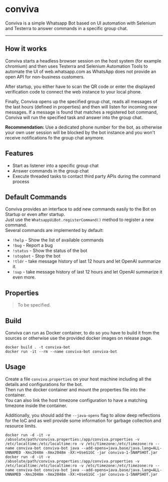 # conviva

Conviva is a simple Whatsapp Bot based on UI automation with Selenium and Testerra to answer commands in a specific
group chat.

--- 

## How it works

Conviva starts a headless browser session on the host system (for example chromium) and then uses Testerra and Selenium
Automation Tools to automate the UI of web.whatsapp.com as WhatsApp does not provide an open API for non-business
customers.

After startup, you either have to scan the QR code or enter the displayed verification code to connect the web instance
to your local phone.

Finally, Conviva opens up the specified group chat, reads all messages of the last hours (defined in properties) and
then
will listen for incoming new messages. If a message is found that matches a registered bot command, Conviva will run the
specified task and answer into the group chat.

**Recommendation:** Use a dedicated phone number for the bot, as otherwise your own user session will be blocked by the
bot instance and you won't receive notifications fo the group chat anymore.

## Features

- Start as listener into a specific group chat
- Answer commands in the group chat
- Execute threaded tasks to contact third party APIs during the command process

## Default Commands

Conviva provides an interface to add new commands easily to the Bot on Startup or even after startup.  
Just use the `WhatsappUiBot.registerCommand()` method to register a new command.  
Several commands are implemented by default:

- `!help` - Show the list of available commands
- `!bug` - Report a bug
- `!status` - Show the status of the bot
- `!stopbot` - Stop the bot
- `!tldr` - take message history of last 12 hours and let OpenAI summarize it.
- `!sup` - take message history of last 12 hours and let OpenAI summarize it even more.

## Properties

> To be specified.

## Build

Conviva can run as Docker container, to do so you have to build it from the sources or otherwise use the provided docker
images on release page.

```
docker build . -t conviva-bot
docker run -it --rm --name conviva-bot conviva-bot

```

## Usage

Create a file `conviva.properties` on your host machine including all the details and configurations for the bot.  
Then run the docker container and mount the properties file into the container.  
You can also link the host timezone configuration to have a matching timezone inside the container.

Additionally, you should add the `--java-opens` flag to allow deep reflections for the IoC and as well provide some
information for garbage collection and resource limits.

````
docker run -d -it -v /absolute/path/conviva.properties:/app/conviva.properties -v /etc/localtime:/etc/localtime:ro -v /etc/timezone:/etc/timezone:ro --name conviva-bot conviva-bot java --add-opens=java.base/java.lang=ALL-UNNAMED -Xms2048m -Xmx2048m -XX:+UseG1GC -jar conviva-1-SNAPSHOT.jar
docker run -d -it -v /absolute/path/conviva.properties:/app/conviva.properties -v /etc/localtime:/etc/localtime:ro -v /etc/timezone:/etc/timezone:ro --name conviva-bot conviva-bot java --add-opens=java.base/java.lang=ALL-UNNAMED -Xms2048m -Xmx2048m -XX:+UseG1GC -jar conviva-1-SNAPSHOT.jar
````